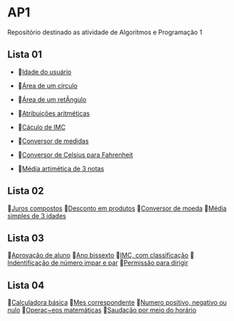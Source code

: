 # AP1
Repositório destinado as atividade de Algoritmos e Programação 1

## Lista 01

- 🪿[Idade do usuário](https://github.com/Paulo-if/AP1/blob/main/List-01/Idade%20do%20usu%C3%A1rio.c)

- 🪿[Área de um círculo](https://github.com/Paulo-if/AP1/blob/main/List-01/%C3%81rea%20de%20um%20c%C3%ADrculo.c)

- 🪿[Área de um retÂngulo](https://github.com/Paulo-if/AP1/blob/main/List-01/%C3%81rea%20de%20um%20ret%C3%A2ngulo.c)

- 🪿[Atribuições aritméticas](https://github.com/Paulo-if/AP1/blob/main/List-01/Atribui%C3%A7%C3%B5es%20aritm%C3%A9ticas.c)

- 🪿[Cáculo de IMC](https://github.com/Paulo-if/AP1/blob/main/List-01/C%C3%A1lculo%20de%20IMC.c)

- 🪿[Conversor de medidas](https://github.com/Paulo-if/AP1/blob/main/List-01/Conversor%20de%20unidades%20de%20medida.c)

- 🪿[Conversor de Celsius para Fahrenheit](https://github.com/Paulo-if/AP1/blob/main/List-01/Conversor%20de%20Celsius%20para%20Fahrenheit.c)

- 🪿[Média artimética de 3 notas](https://github.com/Paulo-if/AP1/blob/main/List-01/M%C3%A9dia%20artim%C3%A9tica%20de%203%20notas.c)

## Lista 02

🪿[Juros compostos](https://github.com/Paulo-if/AP1/blob/main/List-02/Juros%20compostos.C)
🪿[Desconto em produtos](https://github.com/Paulo-if/AP1/blob/main/List-02/Descontos%20em%20produtos.c)
🪿[Conversor de moeda](https://github.com/Paulo-if/AP1/blob/main/List-02/Convers%C3%A3o%20de%20real%20para%20d%C3%B3lar.c)
🪿[Média simples de 3 idades](https://github.com/Paulo-if/AP1/blob/main/List-02/M%C3%A9dia%20de%203%20idades.c)

## Lista 03
🪿[Aprovação de aluno](https://github.com/Paulo-if/AP1/blob/main/List-03/Aluno%20aprovado%20ou%20n%C3%A3o.c)
🪿[Ano bissexto](https://github.com/Paulo-if/AP1/blob/main/List-03/Ano%20bissexto.c)
🪿[IMC, com classificação](https://github.com/Paulo-if/AP1/blob/main/List-03/IMC%2C%20com%20classifica%C3%A7%C3%A3o.c)
🪿[Indentificação de número impar e par](https://github.com/Paulo-if/AP1/blob/main/List-03/N%C3%BAmero%20%C3%ADmpar%20ou%20par.c)
🪿[Permissão para dirigir](https://github.com/Paulo-if/AP1/blob/main/List-03/Permiss%C3%A3o%20para%20dirigir.c)

## Lista 04
🪿[Calculadora básica](https://github.com/Paulo-if/AP1/blob/main/List-04/Avalia%C3%A7%C3%A3o.c)
🪿[Mes correspondente](https://github.com/Paulo-if/AP1/blob/main/List-04/M%C3%AAs%20correspondente.c)
🪿[Numero positivo, negativo ou nulo](https://github.com/Paulo-if/AP1/blob/main/List-04/N%C3%BAmero%20positivo%2C%20negativo%20ou%20nulo.c)
🪿[Operaç~eos matemáticas](https://github.com/Paulo-if/AP1/blob/main/List-04/Opera%C3%A7%C3%B5es%20matem%C3%A1ticas.c)
🪿[Saudação por meio do horário](https://github.com/Paulo-if/AP1/blob/main/List-04/Sauda%C3%A7%C3%A3o%20baseado%20no%20hor%C3%A1rio.c)

